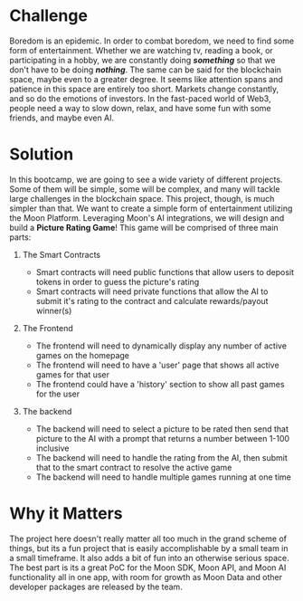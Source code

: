
# Challenge

Boredom is an epidemic. In order to combat boredom, we need to find some form of entertainment. Whether we are watching tv, reading a book, or participating in a hobby, we are constantly doing **_something_** so that we don't have to be doing **_nothing_**. The same can be said for the blockchain space, maybe even to a greater degree. It seems like attention spans and patience in this space are entirely too short. Markets change constantly, and so do the emotions of investors. In the fast-paced world of Web3, people need a way to slow down, relax, and have some fun with some friends, and maybe even AI.

# Solution

In this bootcamp, we are going to see a wide variety of different projects. Some of them will be simple, some will be complex, and many will tackle large challenges in the blockchain space. This project, though, is much simpler than that. We want to create a simple form of entertainment utilizing the Moon Platform. Leveraging Moon's AI integrations, we will design and build a **Picture Rating Game**! This game will be comprised of three main parts:

1. The Smart Contracts

   - Smart contracts will need public functions that allow users to deposit tokens in order to guess the picture's rating
   - Smart contracts will need private functions that allow the AI to submit it's rating to the contract and calculate rewards/payout winner(s)

2. The Frontend

   - The frontend will need to dynamically display any number of active games on the homepage
   - The frontend will need to have a 'user' page that shows all active games for that user
   - The frontend could have a 'history' section to show all past games for the user

3. The backend
   - The backend will need to select a picture to be rated then send that picture to the AI with a prompt that returns a number between 1-100 inclusive
   - The backend will need to handle the rating from the AI, then submit that to the smart contract to resolve the active game
   - The backend will need to handle multiple games running at one time

# Why it Matters

The project here doesn't really matter all too much in the grand scheme of things, but its a fun project that is easily accomplishable by a small team in a small timeframe. It also adds a bit of fun into an otherwise serious space. The best part is its a great PoC for the Moon SDK, Moon API, and Moon AI functionality all in one app, with room for growth as Moon Data and other developer packages are released by the team.



